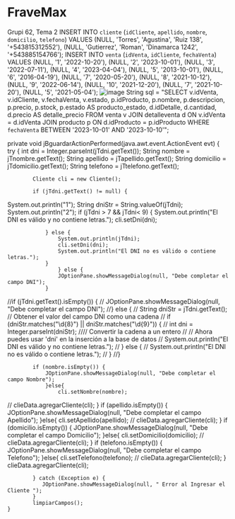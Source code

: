 # FraveMax
Grupi 62, Tema 2
INSERT INTO `cliente` (`idCliente`, `apellido`, `nombre`, `domicilio`, `telefono`) VALUES (NULL, 'Torres', 'Agustina', 'Ruiz 138', '+543815312552'), (NULL, 'Gutierrez', 'Roman', 'Dinamarca 1242', '+543885154766');
INSERT INTO `venta` (`idVenta`, `idCliente`, `fechaVenta`) VALUES (NULL, '1', '2022-10-20'), (NULL, '2', '2023-10-01'), (NULL, '3', '2022-07-11'), (NULL, '4', '2023-04-04'), (NULL, '5', '2013-10-01'), (NULL, '6', '2016-04-19'), (NULL, '7', '2020-05-20'), (NULL, '8', '2021-10-12'), (NULL, '9', '2022-06-14'), (NULL, '10', '2021-12-20'), (NULL, '7', '2021-10-20'), (NULL, '5', '2021-05-04');
![image](https://github.com/GabrielLisandro/FraveMax/assets/141675470/914c1c0c-0f8b-475c-b247-083c88f20442)
String sql = "SELECT v.idVenta, v.idCliente, v.fechaVenta, v.estado, p.idProducto, p.nombre, p.descripcion, p.precio, p.stock, p.estado AS producto_estado, d.idDetalle, d.cantidad, d.precio AS detalle_precio FROM venta v JOIN detalleventa d ON v.idVenta = d.idVenta JOIN producto p ON d.idProducto = p.idProducto WHERE `fechaVenta` BETWEEN '2023-10-01' AND '2023-10-10'";

private void jBguardarActionPerformed(java.awt.event.ActionEvent evt) {                                          
        try {
            int dni = Integer.parseInt(jTdni.getText());
            String nombre = jTnombre.getText();
            String apellido = jTapellido.getText();
            String domicilio = jTdomicilio.getText();
            String telefono = jTtelefono.getText();

            Cliente cli = new Cliente();
            
            if (jTdni.getText() != null) {
System.out.println("1");
                String dniStr = String.valueOf(jTdni);
System.out.println("2");
                if (jTdni > 7 && jTdni< 9) {
                    System.out.println("El DNI es válido y no contiene letras.");
                    cli.setDni(dni);
                   
                } else {
                    System.out.println(jTdni);
                    cli.setDni(dni);
                    System.out.println("El DNI no es válido o contiene letras.");
                }
                    } else {
                    JOptionPane.showMessageDialog(null, "Debe completar el campo DNI");
                }

//if (jTdni.getText().isEmpty()) {
//    JOptionPane.showMessageDialog(null, "Debe completar el campo DNI");
//} else {
//    String dniStr = jTdni.getText(); // Obtener el valor del campo DNI como una cadena
//    if (dniStr.matches("\\d{8}") || dniStr.matches("\\d{9}")) {
//        int dni = Integer.parseInt(dniStr); 
//// Convertir la cadena a un entero
//        // Ahora puedes usar 'dni' en la inserción a la base de datos
//        System.out.println("El DNI es válido y no contiene letras.");
//    } else {
//        System.out.println("El DNI no es válido o contiene letras.");
//    }
//}

            if (nombre.isEmpty()) {
                JOptionPane.showMessageDialog(null, "Debe completar el campo Nombre");
                }else{
                    cli.setNombre(nombre);
//                    clieData.agregarCliente(cli);
            }
            if (apellido.isEmpty()) {
                JOptionPane.showMessageDialog(null, "Debe completar el campo Apellido");
                }else{
                    cli.setApellido(apellido);
//                    clieData.agregarCliente(cli);
            }
            if (domicilio.isEmpty()) {
                JOptionPane.showMessageDialog(null, "Debe completar el campo Domicilio");
                }else{
                    cli.setDomicilio(domicilio);
//                    clieData.agregarCliente(cli);
            }
            if (telefono.isEmpty()) {
                JOptionPane.showMessageDialog(null, "Debe completar el campo Telefono");
                }else{
                    cli.setTelefono(telefono);
//                    clieData.agregarCliente(cli);
            }
            clieData.agregarCliente(cli);
            
            } catch (Exception e) {
               JOptionPane.showMessageDialog(null, " Error al Ingresar el Cliente ");
            }
            limpiarCampos();
    }                                

